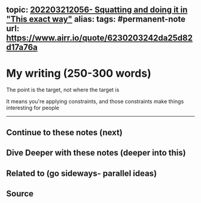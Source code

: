 topic: [202203212056- Squatting and doing it in "This exact way"](.md)
alias: 
tags: #permanent-note
url: https://www.airr.io/quote/6230203242da25d82d17a76a
---

# My writing (250-300 words)

The point is the target, not where the target is

It means you're applying constraints, and those constraints make things interesting for people

---
## Continue to these notes (next)

## Dive Deeper with these notes (deeper into this)
		
## Related to (go sideways- parallel ideas)
	
## Source